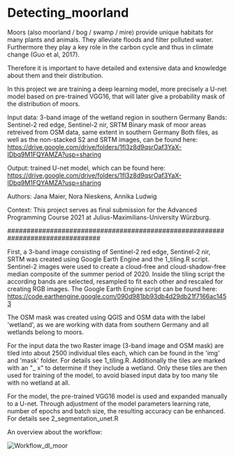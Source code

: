 # Detecting_moorland

Moors (also moorland / bog / swamp / mire) provide unique habitats for many plants and animals.
They alleviate floods and filter polluted water.
Furthermore they play a key role in the carbon cycle and thus in climate change (Guo et al, 2017).

Therefore it is important to have detailed and extensive data and knowledge about them and their distribution.

In this project we are training a deep learning model, more precisely a U-net model based on pre-trained VGG16, that will later give a probability mask of the distribution of moors. 



Input data: 3-band image of the wetland region in southern Germany 
              Bands: Sentinel-2 red edge, Sentinel-2 nir, SRTM 
            Binary mask of moor areas retreived from OSM data, same extent in southern Germany 
            Both files, as well as the non-stacked S2 and SRTM images, can be found here: https://drive.google.com/drive/folders/1fl3z8d9qsrOaf3YaX-IDbq9M1FQYAMZA?usp=sharing

Output: trained U-net model, which can be found here: https://drive.google.com/drive/folders/1fl3z8d9qsrOaf3YaX-IDbq9M1FQYAMZA?usp=sharing

Authors: Jana Maier, Nora Nieskens, Annika Ludwig 

Context: This project serves as final submission for the Advanced Programming Course 2021 at Julius-Maximilians-University Würzburg. 



################################################################################



First, a 3-band image consisting of Sentinel-2 red edge, Sentinel-2 nir, SRTM was created using Google Earth Engine and the 1_tiling.R script.
Sentinel-2 images were used to create a cloud-free and cloud-shadow-free median composite of the summer period of 2020. Inside the tiling script the according bands are selected, resampled to fit each other and rescaled for creating RGB images.
The Google Earth Engine script can be found here: https://code.earthengine.google.com/090d981bb93db4d29db21f7166ac1453


The OSM mask was created using QGIS and OSM data with the label 'wetland', as we are working with data from southern Germany and all wetlands belong to moors.


For the input data the two Raster image (3-band image and OSM mask) are tiled into about 2500 individual tiles each, which can be found in the 'img' and 'mask' folder.
For details see 1_tiling.R. Additionally the tiles are marked with an "_ x" to determine if they include a wetland. Only these tiles are then used for training of the model, to avoid biased input data by too many tile with no wetland at all.


For the model, the pre-trained VGG16 model is used and expanded manually to a U-net. 
Through adjustment of the model parameters learning rate, number of epochs and batch size, the resulting accuracy can be enhanced.
For details see 2_segmentation_unet.R




An overview about the workflow:


![Workflow_dl_moor](https://user-images.githubusercontent.com/57681769/134295716-9e25de9c-b680-44fd-b226-42c2b9cf9611.png)



